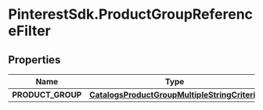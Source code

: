 # PinterestSdk.ProductGroupReferenceFilter

## Properties

Name | Type | Description | Notes
------------ | ------------- | ------------- | -------------
**PRODUCT_GROUP** | [**CatalogsProductGroupMultipleStringCriteria**](.md) |  | 


